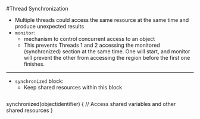 #Thread Synchronization
* Multiple threads could access the same resource at the same time and produce unexpected results
* `monitor`:
  * mechanism to control concurrent access to an object
  * This prevents Threads 1 and 2 accessing the monitored (synchronized) section at the same time. One will start, and monitor will prevent the other from accessing the region before the first one finishes.

----
* `synchronized` block:
  * Keep shared resources within this block
  ```java
synchronized(objectidentifier) {
   // Access shared variables and other shared resources
}
  ```
